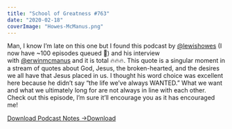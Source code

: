 ```yaml
---
title: "School of Greatness #763"
date: "2020-02-18"
coverImage: "Howes-McManus.png"
---
```


Man, I know I’m late on this one but I found this podcast by [@lewishowes](https://www.instagram.com/lewishowes/) (I now have ~100 episodes queued 😬) and his interview with [@erwinmcmanus](https://www.instagram.com/erwinmcmanus/) and it is total 🔥🔥🔥. This quote is a singular moment in a stream of quotes about God, Jesus, the broken-hearted, and the desires we all have that Jesus placed in us. I thought his word choice was excellent here because he didn’t say “the life we’ve always WANTED.” What we want and what we ultimately long for are not always in line with each other. Check out this episode, I’m sure it’ll encourage you as it has encouraged me!

[Download Podcast Notes ->](https://sketchysermons.com/wp-content/uploads/2020/08/Howes-McManus.pdf)[Download](https://sketchysermons.com/wp-content/uploads/2020/08/Howes-McManus.pdf)
